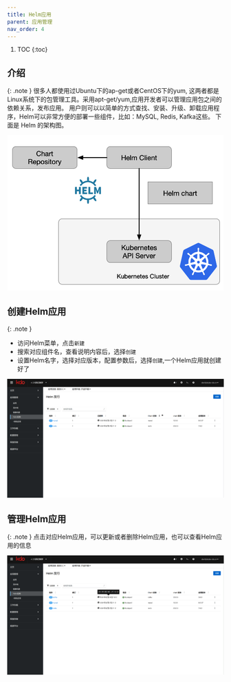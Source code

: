 ```yaml
---
title: Helm应用
parent: 应用管理
nav_order: 4
---
```


1. TOC
{:toc}

   
## 介绍

{: .note }
很多人都使用过Ubuntu下的ap-get或者CentOS下的yum, 这两者都是Linux系统下的包管理工具。采用apt-get/yum,应用开发者可以管理应用包之间的依赖关系，发布应用。
用户则可以以简单的方式查找、安装、升级、卸载应用程序，Helm可以非常方便的部署一些组件，比如：MySQL, Redis, Kafka这些。
下面是 Helm 的架构图。

![Helm 架构图](imgs/helm-chart.png)


## 创建Helm应用

{: .note } 
- 访问Helm菜单，点击`新建`
- 搜索对应组件名，查看说明内容后，选择`创建`
- 设置Helm名字，选择对应版本，配置参数后，选择`创建`,一个Helm应用就创建好了

![](imgs/createHelm.gif)



## 管理Helm应用

{: .note }
点击对应Helm应用，可以更新或者删除Helm应用，也可以查看Helm应用的信息

![](imgs/manageHelm.gif)
